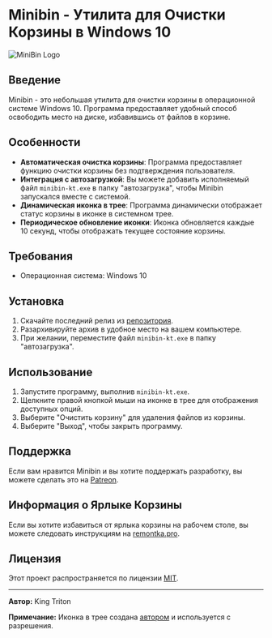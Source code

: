 # Minibin - Утилита для Очистки Корзины в Windows 10

![MiniBin Logo](https://github.com/user-attachments/assets/f8a610dc-4592-4a3e-bc92-3d835cd8c565)

## Введение

Minibin - это небольшая утилита для очистки корзины в операционной системе Windows 10. Программа предоставляет удобный способ освободить место на диске, избавившись от файлов в корзине.

## Особенности

- **Автоматическая очистка корзины**: Программа предоставляет функцию очистки корзины без подтверждения пользователя.
- **Интеграция с автозагрузкой**: Вы можете добавить исполняемый файл `minibin-kt.exe` в папку "автозагрузка", чтобы Minibin запускался вместе с системой.
- **Динамическая иконка в трее**: Программа динамически отображает статус корзины в иконке в системном трее.
- **Периодическое обновление иконки**: Иконка обновляется каждые 10 секунд, чтобы отображать текущее состояние корзины.

## Требования

- Операционная система: Windows 10

## Установка

1. Скачайте последний релиз из [репозитория](https://github.com/king-tri-ton/minibin/releases).
2. Разархивируйте архив в удобное место на вашем компьютере.
3. При желании, переместите файл `minibin-kt.exe` в папку "автозагрузка".

## Использование

1. Запустите программу, выполнив `minibin-kt.exe`.
2. Щелкните правой кнопкой мыши на иконке в трее для отображения доступных опций.
3. Выберите "Очистить корзину" для удаления файлов из корзины.
4. Выберите "Выход", чтобы закрыть программу.

## Поддержка

Если вам нравится Minibin и вы хотите поддержать разработку, вы можете сделать это на [Patreon](https://www.patreon.com/king_triton).

## Информация о Ярлыке Корзины

Если вы хотите избавиться от ярлыка корзины на рабочем столе, вы можете следовать инструкциям на [remontka.pro](https://remontka.pro/remove-recycle-bin-windows/).

## Лицензия

Этот проект распространяется по лицензии [MIT](https://choosealicense.com/licenses/mit/).

---

**Автор:** King Triton

**Примечание:** Иконка в трее создана [автором](https://github.com/king-tri-ton/) и используется с разрешения.
